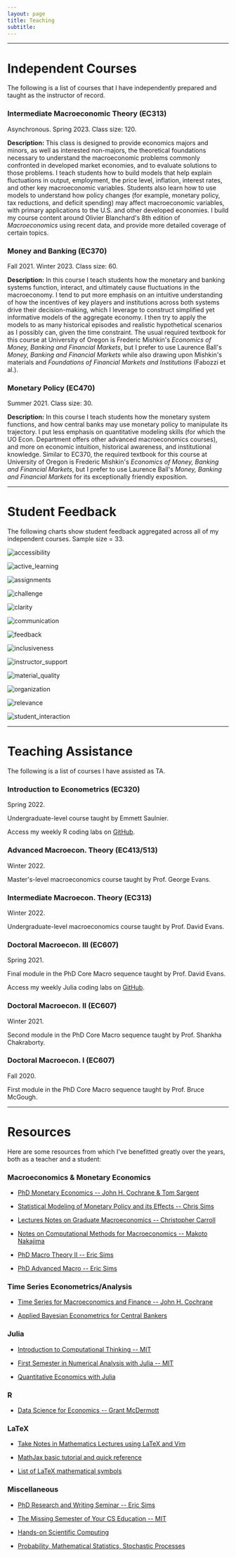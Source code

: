 ```yaml
---
layout: page
title: Teaching
subtitle: 
---
```


---
# <b>Independent Courses</b>

The following is a list of courses that I have independently prepared and taught as the instructor of record.

### <b>Intermediate Macroeconomic Theory (EC313)</b>

Asynchronous. Spring 2023. Class size: 120.

<b>Description:</b> 
This class is designed to provide economics majors and minors, as well as interested non-majors, the theoretical foundations necessary to understand the macroeconomic problems commonly confronted in developed market economies, and to evaluate solutions to those problems. 
I teach students how to build models that help explain fluctuations in output, employment, the price level, inflation, interest rates, and other key macroeconomic variables. 
Students also learn how to use models to understand how policy changes (for example, monetary policy, tax reductions, and deficit spending) may affect macroeconomic variables, with primary applications to the U.S. and other developed economies.
I build my course content around Olivier Blanchard's 8th edition of <i>Macroeconomics</i> using recent data, and provide more detailed coverage of certain topics.

### <b>Money and Banking (EC370)</b>

Fall 2021. Winter 2023. Class size: 60.

<b>Description:</b> 
In this course I teach students how the monetary and banking systems function, interact, and ultimately cause fluctuations in the macroeconomy.
I tend to put more emphasis on an intuitive understanding of how the incentives of key players and institutions across both systems drive their decision-making, which I leverage to construct simplified yet informative models of the aggregate economy.
I then try to apply the models to as many historical episodes and realistic hypothetical scenarios as I possibly can, given the time constraint. 
The usual required textbook for this course at University of Oregon is Frederic Mishkin's <i>Economics of Money, Banking and Financial Markets</i>, but I prefer to use Laurence Ball's <i>Money, Banking and Financial Markets</i> while also drawing upon Mishkin's materials and <i>Foundations of Financial Markets and Institutions</i> (Fabozzi et al.).

### <b>Monetary Policy (EC470)</b>

Summer 2021. Class size: 30.

<b>Description:</b>
In this course I teach students how the monetary system functions, and how central banks may use monetary policy to manipulate its trajectory.
I put less emphasis on quantitative modeling skills (for which the UO Econ. Department offers other advanced macroeconomics courses), and more on economic intuition, historical awareness, and institutional knowledge.
Similar to EC370, the required textbook for this course at University of Oregon is Frederic Mishkin's <i>Economics of Money, Banking and Financial Markets</i>, but I prefer to use Laurence Ball's <i>Money, Banking and Financial Markets</i> for its exceptionally friendly exposition.

---
# <b>Student Feedback</b>

The following charts show student feedback aggregated across all of my independent courses. 
Sample size = 33.

![accessibility](images/course_evals/accessibility.png)

![active_learning](images/course_evals/active_learning.png)

![assignments](images/course_evals/assignments.png)

![challenge](images/course_evals/challenge.png)

![clarity](images/course_evals/clarity.png)

![communication](images/course_evals/communication.png)

![feedback](images/course_evals/feedback.png)

![inclusiveness](images/course_evals/inclusiveness.png)

![instructor_support](images/course_evals/instructor_support.png)

![material_quality](images/course_evals/material_quality.png)

![organization](images/course_evals/organization.png)

![relevance](images/course_evals/relevance.png)

![student_interaction](images/course_evals/student_interaction.png)

---
# <b>Teaching Assistance</b>

The following is a list of courses I have assisted as TA.

### <b>Introduction to Econometrics (EC320)</b>

Spring 2022.

Undergraduate-level course taught by Emmett Saulnier. 

Access my weekly R coding labs on [GitHub](https://github.com/emmettsaulnier/EC320s22).

### <b>Advanced Macroecon. Theory (EC413/513)</b>

Winter 2022.

Master's-level macroeconomics course taught by Prof. George Evans.

### <b>Intermediate Macroecon. Theory (EC313)</b>

Winter 2022. 

Undergraduate-level macroeconomics course taught by Prof. David Evans.

### <b>Doctoral Macroecon. III (EC607)</b>

Spring 2021.

Final module in the PhD Core Macro sequence taught by Prof. David Evans.

Access my weekly Julia coding labs on [GitHub](https://github.com/gionikola/spring2021_core_macro_lab).

### <b>Doctoral Macroecon. II (EC607)</b>

Winter 2021. 

Second module in the PhD Core Macro sequence taught by Prof. Shankha Chakraborty.

### <b>Doctoral Macroecon. I (EC607)</b>

Fall 2020.

First module in the PhD Core Macro sequence taught by Prof. Bruce McGough.

---
# <b>Resources</b>

Here are some resources from which I've benefitted greatly over the years, both as a teacher and a student:

### <b>Macroeconomics & Monetary Economics</b>

- [PhD Monetary Economics -- John H. Cochrane & Tom Sargent](https://www.johnhcochrane.com/monetary-economics-phd-course)

- [Statistical Modeling of Monetary Policy and its Effects -- Chris Sims](https://www.youtube.com/watch?v=ipw7zPRa_TI&list=PLHQhFGpFT9WiU8pJNovZ2gHRiTGGzxM1E&index=18)

- [Lectures Notes on Graduate Macroeconomics -- Christopher Carroll](http://www.econ2.jhu.edu/people/ccarroll/public/lecturenotes/IndexAll/Index/)

- [Notes on Computational Methods for Macroeconomics -- Makoto Nakajima](https://makotonakajima.github.io/comp/)

- [PhD Macro Theory II -- Eric Sims](https://www3.nd.edu/~esims1/grad_macro_17.html)

- [PhD Advanced Macro -- Eric Sims](https://www3.nd.edu/~esims1/adv_macro_2021.html)

### <b>Time Series Econometrics/Analysis</b>

- [Time Series for Macroeconomics and Finance -- John H. Cochrane](https://econ.lse.ac.uk/staff/wdenhaan/teach/cochrane.pdf)

- [Applied Bayesian Econometrics for Central Bankers](https://www.bankofengland.co.uk/ccbs/applied-bayesian-econometrics-for-central-bankers-updated-2017)

### <b>Julia</b>

- [Introduction to Computational Thinking -- MIT](https://computationalthinking.mit.edu/Spring21/)

- [First Semester in Numerical Analysis with Julia -- MIT](https://open.umn.edu/opentextbooks/textbooks/710)

- [Quantitative Economics with Julia](https://julia.quantecon.org/intro.html)

### <b>R</b>

- [Data Science for Economics -- Grant McDermott](https://github.com/uo-ec607/lectures)

### <b>LaTeX</b>
 
- [Take Notes in Mathematics Lectures using LaTeX and Vim](https://castel.dev/post/lecture-notes-1/)

- [MathJax basic tutorial and quick reference](https://math.meta.stackexchange.com/questions/5020/mathjax-basic-tutorial-and-quick-reference)

- [List of LaTeX mathematical symbols](https://oeis.org/wiki/List_of_LaTeX_mathematical_symbols#Set_and.2For_logic_notation)

### <b>Miscellaneous</b>

- [PhD Research and Writing Seminar -- Eric Sims](https://www3.nd.edu/~esims1/grad_writing.html)

- [The Missing Semester of Your CS Education -- MIT](https://missing.csail.mit.edu/)

- [Hands-on Scientific Computing](https://handsonscicomp.readthedocs.io/en/latest/)

- [Probability, Mathematical Statistics, Stochastic Processes](http://www.randomservices.org/random/index.html)
